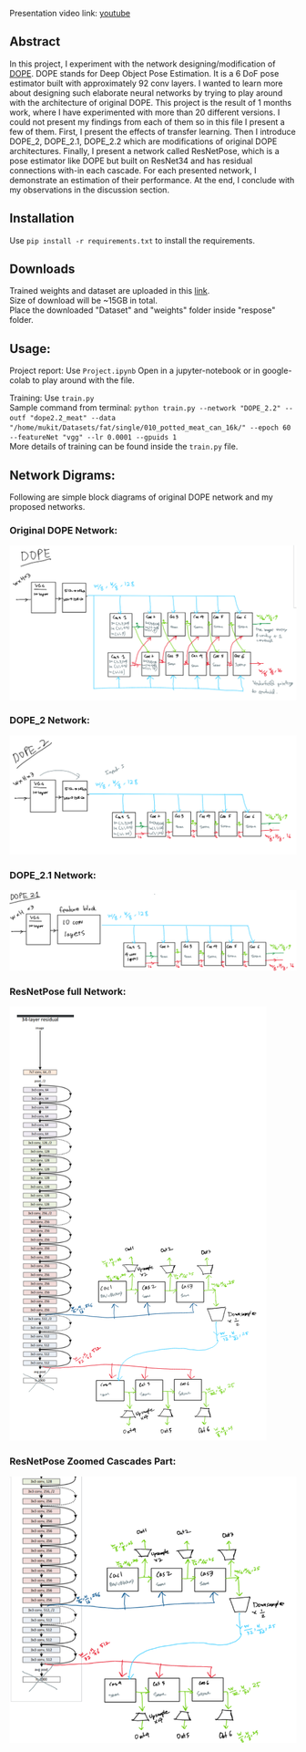 Presentation video link: [youtube](https://youtu.be/wGJTIeSog-k) 
  
## Abstract
In this project, I experiment with the network designing/modification of 
[DOPE](https://github.com/NVlabs/Deep_Object_Pose). DOPE stands for Deep Object Pose 
Estimation. It is a 6 DoF pose estimator built with approximately 92 conv layers. I wanted to learn more about 
designing such elaborate neural networks by trying to play around with the architecture of original DOPE. 
This project is the result of 1 months work, where I have experimented with more than 20 different versions. I could 
not present my findings from each of them so in this file I present a few of them. First, I present 
the effects of transfer learning. Then I introduce DOPE_2, DOPE_2.1, DOPE_2.2 which are modifications of original 
DOPE architectures. Finally, I present a network called ResNetPose, which is a pose estimator like DOPE but built 
on ResNet34 and has residual connections with-in each cascade. For each presented network, I demonstrate an 
estimation of their performance. At the end, I conclude with my observations in the discussion section.

## Installation
Use `pip install -r requirements.txt` to install the requirements.

## Downloads
Trained weights and dataset are uploaded in this [link](https://sooners-my.sharepoint.com/:f:/g/personal/abdul_mukit_ou_edu/Em6yJ_XHDZdAhzZ7L4E9fFABhW61w9zvSG7cuTwfRgUuyA?e=UYN0JY).   
Size of download will be ~15GB in total.    
Place the downloaded "Dataset" and "weights" folder inside "respose" folder.

## Usage:
Project report: Use `Project.ipynb`
Open in a jupyter-notebook or in google-colab to play around with the file.  

Training: Use `train.py`  
Sample command from terminal: 
`python train.py --network "DOPE_2.2" --outf "dope2.2_meat" --data "/home/mukit/Datasets/fat/single/010_potted_meat_can_16k/" --epoch 60 --featureNet "vgg" --lr 0.0001 --gpuids 1`  
More details of training can be found inside the `train.py` file.

## Network Digrams:
Following are simple block diagrams of original DOPE network and my proposed networks.
 
### Original DOPE Network:
![Original DOPE](docs/DOPE_diagram.png)

### DOPE_2 Network:
![DOPE_2](docs/DOPE_2.png)

### DOPE_2.1 Network:
![DOPE_2.1](docs/DOPE_2.1.png)

### ResNetPose full Network:
![ResNetPose](docs/ResnetPose_part1.png)

### ResNetPose Zoomed Cascades Part:
![ResNetPose](docs/ResnetPose_part2.png)


